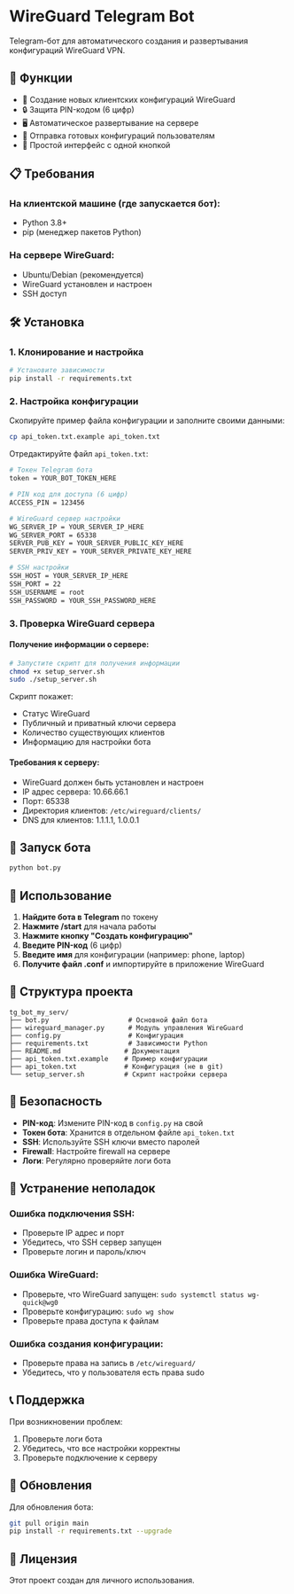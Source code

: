 # WireGuard Telegram Bot

Telegram-бот для автоматического создания и развертывания конфигураций WireGuard VPN.

## 🚀 Функции

- 🔐 Создание новых клиентских конфигураций WireGuard
- 🔒 Защита PIN-кодом (6 цифр)
- 🖥️ Автоматическое развертывание на сервере
- 📱 Отправка готовых конфигураций пользователям
- 🎯 Простой интерфейс с одной кнопкой

## 📋 Требования

### На клиентской машине (где запускается бот):
- Python 3.8+
- pip (менеджер пакетов Python)

### На сервере WireGuard:
- Ubuntu/Debian (рекомендуется)
- WireGuard установлен и настроен
- SSH доступ

## 🛠️ Установка

### 1. Клонирование и настройка

```bash
# Установите зависимости
pip install -r requirements.txt
```

### 2. Настройка конфигурации

Скопируйте пример файла конфигурации и заполните своими данными:

```bash
cp api_token.txt.example api_token.txt
```

Отредактируйте файл `api_token.txt`:

```bash
# Токен Telegram бота
token = YOUR_BOT_TOKEN_HERE

# PIN код для доступа (6 цифр)
ACCESS_PIN = 123456

# WireGuard сервер настройки
WG_SERVER_IP = YOUR_SERVER_IP_HERE
WG_SERVER_PORT = 65338
SERVER_PUB_KEY = YOUR_SERVER_PUBLIC_KEY_HERE
SERVER_PRIV_KEY = YOUR_SERVER_PRIVATE_KEY_HERE

# SSH настройки
SSH_HOST = YOUR_SERVER_IP_HERE
SSH_PORT = 22
SSH_USERNAME = root
SSH_PASSWORD = YOUR_SSH_PASSWORD_HERE
```

### 3. Проверка WireGuard сервера

#### Получение информации о сервере:

```bash
# Запустите скрипт для получения информации
chmod +x setup_server.sh
sudo ./setup_server.sh
```

Скрипт покажет:
- Статус WireGuard
- Публичный и приватный ключи сервера
- Количество существующих клиентов
- Информацию для настройки бота

#### Требования к серверу:

- WireGuard должен быть установлен и настроен
- IP адрес сервера: 10.66.66.1
- Порт: 65338
- Директория клиентов: `/etc/wireguard/clients/`
- DNS для клиентов: 1.1.1.1, 1.0.0.1

## 🚀 Запуск бота

```bash
python bot.py
```

## 📱 Использование

1. **Найдите бота в Telegram** по токену
2. **Нажмите /start** для начала работы
3. **Нажмите кнопку "Создать конфигурацию"**
4. **Введите PIN-код** (6 цифр)
5. **Введите имя** для конфигурации (например: phone, laptop)
6. **Получите файл .conf** и импортируйте в приложение WireGuard

## 🔧 Структура проекта

```
tg_bot_my_serv/
├── bot.py                    # Основной файл бота
├── wireguard_manager.py      # Модуль управления WireGuard
├── config.py                 # Конфигурация
├── requirements.txt          # Зависимости Python
├── README.md                # Документация
├── api_token.txt.example    # Пример конфигурации
├── api_token.txt            # Конфигурация (не в git)
└── setup_server.sh          # Скрипт настройки сервера
```

## 🔐 Безопасность

- **PIN-код**: Измените PIN-код в `config.py` на свой
- **Токен бота**: Хранится в отдельном файле `api_token.txt`
- **SSH**: Используйте SSH ключи вместо паролей
- **Firewall**: Настройте firewall на сервере
- **Логи**: Регулярно проверяйте логи бота

## 🐛 Устранение неполадок

### Ошибка подключения SSH:
- Проверьте IP адрес и порт
- Убедитесь, что SSH сервер запущен
- Проверьте логин и пароль/ключ

### Ошибка WireGuard:
- Проверьте, что WireGuard запущен: `sudo systemctl status wg-quick@wg0`
- Проверьте конфигурацию: `sudo wg show`
- Проверьте права доступа к файлам

### Ошибка создания конфигурации:
- Проверьте права на запись в `/etc/wireguard/`
- Убедитесь, что у пользователя есть права sudo

## 📞 Поддержка

При возникновении проблем:
1. Проверьте логи бота
2. Убедитесь, что все настройки корректны
3. Проверьте подключение к серверу

## 🔄 Обновления

Для обновления бота:
```bash
git pull origin main
pip install -r requirements.txt --upgrade
```

## 📄 Лицензия

Этот проект создан для личного использования. 
